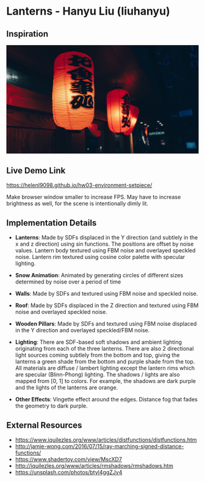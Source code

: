 # Lanterns - Hanyu Liu (liuhanyu)

## Inspiration
![](nigel-tadyanehondo-199310-unsplash.jpg)

## Live Demo Link 

https://helenl9098.github.io/hw03-environment-setpiece/

Make browser window smaller to increase FPS. 
May have to increase brightness as well, for the scene is intentionally dimly lit. 

## Implementation Details

- __Lanterns__: Made by SDFs displaced in the Y direction (and subtlely in the x and z direction) using sin functions. The positions are offset by noise values. Lantern body textured using FBM noise and overlayed speckled noise. Lantern rim textured using cosine color palette with specular lighting.

- __Snow Animation__: Animated by generating circles of different sizes determined by noise over a period of time

- __Walls__: Made by SDFs and textured using FBM noise and speckled noise.

- __Roof__: Made by SDFs displaced in the Z direction and textured using FBM noise and overlayed speckled noise.

- __Wooden Pillars__: Made by SDFs and textured using FBM noise displaced in the Y direction and overlayed speckled/FBM noise.

- __Lighting__: There are SDF-based soft shadows and ambient lighting originating from each of the three lanterns. There are also 2 directional light sources coming subtlely from the bottom and top, giving the lanterns a green shade from the bottom and purple shade from the top. All materials are diffuse / lambert lighting except the lantern rims which are specular (Blinn-Phong) lighting. The shadows / lights are also mapped from [0, 1] to colors. For example, the shadows are dark purple and the lights of the lanterns are orange. 

- __Other Effects__: Vingette effect around the edges. Distance fog that fades the geometry to dark purple. 


## External Resources

- https://www.iquilezles.org/www/articles/distfunctions/distfunctions.htm
- http://jamie-wong.com/2016/07/15/ray-marching-signed-distance-functions/
- https://www.shadertoy.com/view/MscXD7
- http://iquilezles.org/www/articles/rmshadows/rmshadows.htm
- https://unsplash.com/photos/btyl4ggZJv4

